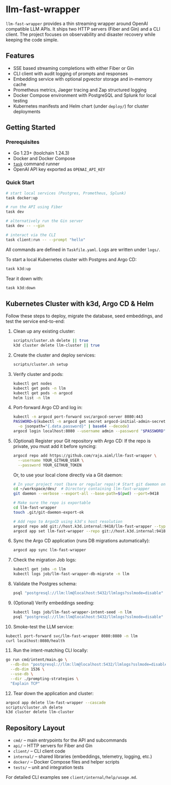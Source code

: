 # llm-fast-wrapper

`llm-fast-wrapper` provides a thin streaming wrapper around OpenAI compatible LLM APIs. It ships two HTTP servers (Fiber and Gin) and a CLI client. The project focuses on observability and disaster recovery while keeping the code simple.

## Features

- SSE based streaming completions with either Fiber or Gin
- CLI client with audit logging of prompts and responses
- Embedding service with optional pgvector storage and in-memory cache
- Prometheus metrics, Jaeger tracing and Zap structured logging
- Docker Compose environment with PostgreSQL and Splunk for local testing
- Kubernetes manifests and Helm chart (under `deploy/`) for cluster deployments

## Getting Started

### Prerequisites

- Go 1.23+ (toolchain 1.24.3)
- Docker and Docker Compose
- [`task`](https://taskfile.dev) command runner
- OpenAI API key exported as `OPENAI_API_KEY`

### Quick Start

```bash
# start local services (Postgres, Prometheus, Splunk)
task docker:up

# run the API using Fiber
task dev

# alternatively run the Gin server
task dev -- --gin

# interact via the CLI
task client:run -- --prompt "hello"
```

All commands are defined in `Taskfile.yaml`. Logs are written under `logs/`.

To start a local Kubernetes cluster with Postgres and Argo CD:

```bash
task k3d:up
```

Tear it down with:

```bash
task k3d:down
```

## Kubernetes Cluster with k3d, Argo CD & Helm

Follow these steps to deploy, migrate the database, seed embeddings, and test the service end-to-end:

1. Clean up any existing cluster:
   ```bash
   scripts/cluster.sh delete || true
   k3d cluster delete llm-cluster || true
   ```
2. Create the cluster and deploy services:
   ```bash
   scripts/cluster.sh setup
   ```
3. Verify cluster and pods:
   ```bash
   kubectl get nodes
   kubectl get pods -n llm
   kubectl get pods -n argocd
   helm list -n llm
   ```
4. Port-forward Argo CD and log in:
   ```bash
   kubectl -n argocd port-forward svc/argocd-server 8080:443
   PASSWORD=$(kubectl -n argocd get secret argocd-initial-admin-secret \
     -o jsonpath="{.data.password}" | base64 --decode)
   argocd login localhost:8080 --username admin --password "$PASSWORD" --insecure
   ```
5. (Optional) Register your Git repository with Argo CD:
   If the repo is private, you must add it before syncing:
   ```bash
   argocd repo add https://github.com/raja.aiml/llm-fast-wrapper \
     --username YOUR_GITHUB_USER \
     --password YOUR_GITHUB_TOKEN
   ```
   Or, to use your local clone directly via a Git daemon:
   ```bash
   # In your project root (bare or regular repo):# Start git daemon on your host
   cd ~/workspace/dev/  # Directory containing llm-fast-wrapper
   git daemon --verbose --export-all --base-path=$(pwd) --port=9418 

   # Make sure the repo is exportable
   cd llm-fast-wrapper
   touch .git/git-daemon-export-ok

   # Add repo to ArgoCD using k3d's host resolution
   argocd repo add git://host.k3d.internal:9418/llm-fast-wrapper --type git
   argocd app set llm-fast-wrapper --repo git://host.k3d.internal:9418/llm-fast-wrapper
   ```
6. Sync the Argo CD application (runs DB migrations automatically):
   ```bash
   argocd app sync llm-fast-wrapper
   ```
7. Check the migration Job logs:
   ```bash
   kubectl get jobs -n llm
   kubectl logs job/llm-fast-wrapper-db-migrate -n llm
   ```
8. Validate the Postgres schema:
   ```bash
   psql "postgresql://llm:llm@localhost:5432/llmlogs?sslmode=disable" -c "\dt"
   ```
9. (Optional) Verify embeddings seeding:
   ```bash
   kubectl logs job/llm-fast-wrapper-intent-seed -n llm
   psql "postgresql://llm:llm@localhost:5432/llmlogs?sslmode=disable" -c "SELECT count(*) FROM embeddings;"
   ```
10. Smoke-test the LLM service:
   ```bash
   kubectl port-forward svc/llm-fast-wrapper 8080:8080 -n llm
   curl localhost:8080/health
   ```
11. Run the intent-matching CLI locally:
   ```bash
   go run cmd/intent/main.go \
     --db-dsn "postgresql://llm:llm@localhost:5432/llmlogs?sslmode=disable" \
     --db-dim 1536 \
     --use-db \
     --dir ./prompting-strategies \
     "Explain TCP"
   ```
12. Tear down the application and cluster:
   ```bash
   argocd app delete llm-fast-wrapper --cascade
   scripts/cluster.sh delete
   k3d cluster delete llm-cluster
   ```

## Repository Layout

- `cmd/` – main entrypoints for the API and subcommands
- `api/` – HTTP servers for Fiber and Gin
- `client/` – CLI client code
- `internal/` – shared libraries (embeddings, telemetry, logging, etc.)
- `docker/` – Docker Compose files and helper scripts
- `tests/` – unit and integration tests

For detailed CLI examples see `client/internal/help/usage.md`.
